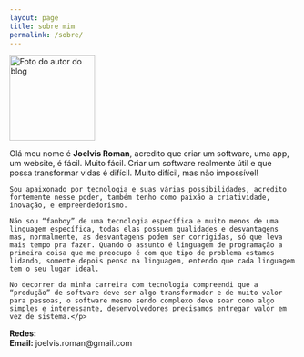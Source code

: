 ```yaml
---
layout: page
title: sobre mim
permalink: /sobre/
---
```


<div class="about__page">

<div class="about__page__photo">
	<img src="{{ site.baseurl }}/assets/img/my_photo.png" width="150" height="150" alt="Foto do autor do blog">
</div>

<p>Olá meu nome é <strong>Joelvis Roman</strong>, acredito que criar um software, uma app, um website, é fácil. Muito fácil. Criar um software 			realmente útil e que possa transformar vidas é difícil. Muito difícil, mas não impossível!

 	Sou apaixonado por tecnologia e suas várias possibilidades, acredito fortemente nesse poder, também tenho como paixão a criatividade, inovação, e empreendedorismo.

	Não sou “fanboy” de uma tecnologia específica e muito menos de uma linguagem específica, todas elas possuem qualidades e desvantagens mas, normalmente, as desvantagens podem ser corrigidas, só que leva mais tempo pra fazer. Quando o assunto é linguagem de programação a primeira coisa que me preocupo é com que tipo de problema estamos lidando, somente depois penso na linguagem, entendo que cada linguagem tem o seu lugar ideal.

	No decorrer da minha carreira com tecnologia compreendi que a “produção” de software deve ser algo transformador e de muito valor para pessoas, o software mesmo sendo complexo deve soar como algo simples e interessante, desenvolvedores precisamos entregar valor em vez de sistema.</p>

<p><strong>Redes:</strong><a class="social--about social__twitter" href="https://twitter.com/joelvisroman" title="Twitter" target="_blank"><i class="fa fa-twitter-square" aria-hidden="true"></i></a>
<a class="social--about social__github" href="https://github.com/joelvisroman" title="Github" target="_blank"><i class="fa fa-github-square" aria-hidden="true"></i></a>
<a class="social--about social__linkedin" href="https://br.linkedin.com/in/joelvisroman" title="Linkedin" target="_blank"><i class="fa fa-linkedin-square" aria-hidden="true"></i></a>
<a class="social--about social__codepen" href="http://codepen.io/joelvisroman/" title="Codepen" target="_blank"><i class="fa fa-codepen" aria-hidden="true"></i></a><br>
<strong>Email:</strong> joelvis.roman@gmail.com
</p>





</div>
